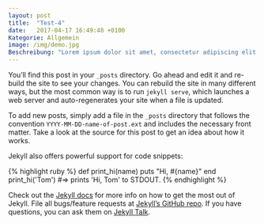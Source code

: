 ```yaml
---
layout: post
title:  "Test-4"
date:   2017-04-17 16:49:48 +0100
Kategorie: Allgemein
image: /img/demo.jpg
Beschreibung: "Lorem ipsum dolor sit amet, consectetur adipiscing elit. Illi enim inter se dissentiunt. Tum Torquatus: Prorsus, inquit, assentior; Quis enim redargueret? Quae contraria sunt his, malane? Quippe: habes enim a rhetoribus;"
---
```

You’ll find this post in your `_posts` directory. Go ahead and edit it and re-build the site to see your changes. You can rebuild the site in many different ways, but the most common way is to run `jekyll serve`, which launches a web server and auto-regenerates your site when a file is updated.

To add new posts, simply add a file in the `_posts` directory that follows the convention `YYYY-MM-DD-name-of-post.ext` and includes the necessary front matter. Take a look at the source for this post to get an idea about how it works.

Jekyll also offers powerful support for code snippets:

{% highlight ruby %}
def print_hi(name)
  puts "Hi, #{name}"
end
print_hi('Tom')
#=> prints 'Hi, Tom' to STDOUT.
{% endhighlight %}

Check out the [Jekyll docs][jekyll-docs] for more info on how to get the most out of Jekyll. File all bugs/feature requests at [Jekyll’s GitHub repo][jekyll-gh]. If you have questions, you can ask them on [Jekyll Talk][jekyll-talk].

[jekyll-docs]: https://jekyllrb.com/docs/home
[jekyll-gh]:   https://github.com/jekyll/jekyll
[jekyll-talk]: https://talk.jekyllrb.com/
